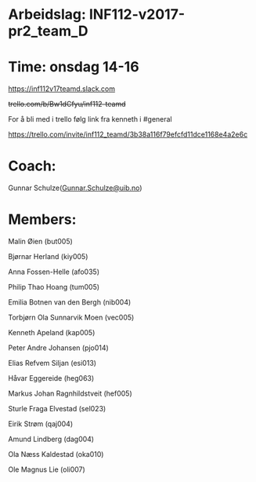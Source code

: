 # Arbeidslag: INF112-v2017-pr2_team_D
# Time: onsdag 14-16
<https://inf112v17teamd.slack.com>

<strike>trello.com/b/Bw1dCfyu/inf112-teamd</strike>

For å bli med i trello følg link fra kenneth i #general

<https://trello.com/invite/inf112_teamd/3b38a116f79efcfd11dce1168e4a2e6c>

# Coach:
 Gunnar Schulze(Gunnar.Schulze@uib.no)
# Members:
Malin Øien (but005)

Bjørnar Herland (kiy005)

Anna Fossen-Helle (afo035)

Philip Thao Hoang (tum005)

Emilia Botnen van den Bergh (nib004)

Torbjørn Ola Sunnarvik Moen (vec005)

Kenneth Apeland (kap005)

Peter Andre Johansen (pjo014)

Elias Refvem Siljan (esi013)

Håvar Eggereide (heg063)

Markus Johan Ragnhildstveit (hef005)

Sturle Fraga Elvestad (sel023)

Eirik Strøm (qaj004)

Amund Lindberg (dag004)

Ola Næss Kaldestad (oka010)

Ole Magnus Lie (oli007)
